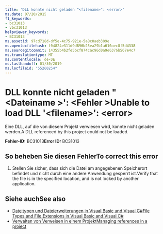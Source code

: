 ```yaml
---
title: 'DLL konnte nicht geladen "<filename>": <error>'
ms.date: 07/20/2015
f1_keywords:
- bc31013
- vbc31013
helpviewer_keywords:
- BC31013
ms.assetid: 97cd718d-df5e-4c75-921e-5a8c0aeb309e
ms.openlocfilehash: f04824e311d9d896b25ea29b1a610aec8f5d4338
ms.sourcegitcommit: 14355b4b2fe5bcf874cac96d0a9e6376b567e4c7
ms.translationtype: MT
ms.contentlocale: de-DE
ms.lasthandoff: 01/30/2019
ms.locfileid: "55260254"
---
```

# <a name="unable-to-load-dll-filename-error"></a><span data-ttu-id="4d0ee-102">DLL konnte nicht geladen "\<Dateiname >': \<Fehler ></span><span class="sxs-lookup"><span data-stu-id="4d0ee-102">Unable to load DLL '\<filename>': \<error></span></span>
<span data-ttu-id="4d0ee-103">Eine DLL, auf die von diesem Projekt verwiesen wird, konnte nicht geladen werden.</span><span class="sxs-lookup"><span data-stu-id="4d0ee-103">A DLL referenced by this project could not be loaded.</span></span>  
  
 <span data-ttu-id="4d0ee-104">**Fehler-ID:** BC31013</span><span class="sxs-lookup"><span data-stu-id="4d0ee-104">**Error ID:** BC31013</span></span>  
  
## <a name="to-correct-this-error"></a><span data-ttu-id="4d0ee-105">So beheben Sie diesen Fehler</span><span class="sxs-lookup"><span data-stu-id="4d0ee-105">To correct this error</span></span>  
  
1.  <span data-ttu-id="4d0ee-106">Stellen Sie sicher, dass sich die Datei am angegebenen Speicherort befindet und nicht durch eine andere Anwendung gesperrt ist.</span><span class="sxs-lookup"><span data-stu-id="4d0ee-106">Verify that the file is in the specified location, and is not locked by another application.</span></span>  
  
## <a name="see-also"></a><span data-ttu-id="4d0ee-107">Siehe auch</span><span class="sxs-lookup"><span data-stu-id="4d0ee-107">See also</span></span>
- [<span data-ttu-id="4d0ee-108">Dateitypen und Dateierweiterungen in Visual Basic und Visual C#</span><span class="sxs-lookup"><span data-stu-id="4d0ee-108">File Types and File Extensions in Visual Basic and Visual C#</span></span>](https://msdn.microsoft.com/library/f793852c-da06-4d52-a826-65f635844772)
- [<span data-ttu-id="4d0ee-109">Verwalten von Verweisen in einem Projekt</span><span class="sxs-lookup"><span data-stu-id="4d0ee-109">Managing references in a project</span></span>](/visualstudio/ide/managing-references-in-a-project)
